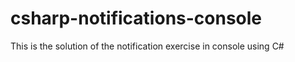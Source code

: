 # csharp-notifications-console
This is the solution of the notification exercise in console using C#
